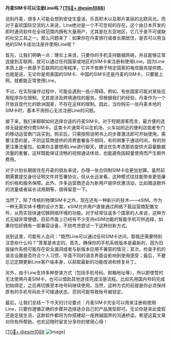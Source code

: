**丹麦SIM卡可以注册Line吗？[[TG💪+ @esim1088](https://t.me/s/esim1088)]**

说到丹麦，很多人可能会想到安徒生童话、乐高积木以及那片美丽的北欧风光。而对于喜欢国际交流的人来说，Line绝对是一个不可忽视的存在。这个由日本开发的即时通讯软件在全球范围内拥有大量用户，尤其是在东亚地区，它几乎是不可或缺的社交工具之一。那么问题来了：如果你在丹麦旅行或者长期居住，是否可以用当地的SIM卡成功注册并使用Line呢？

首先，让我们明确一点：理论上来说，只要你的手机支持数据网络，并且能够正常连接到互联网，就可以通过任何国家或地区的SIM卡来注册和使用Line。因为Line本质上是一款基于互联网的应用程序，它并不依赖于特定国家的电信服务提供商。也就是说，无论你是用美国的SIM卡、中国的SIM卡还是丹麦的SIM卡，只要能上网，就都能正常使用Line。

不过，在实际操作过程中，可能会遇到一些小障碍。例如，有些国家可能对某些应用程序存在限制，尤其是涉及跨境通信的服务。但根据我们的经验，丹麦作为一个开放且现代化的欧洲国家，不存在这样的限制。因此，当你购买一张丹麦本地的SIM卡时，基本不用担心无法注册Line的问题。

接下来，我们来聊聊如何选择合适的丹麦SIM卡。对于短期游客而言，最方便的选择无疑是预付费SIM卡。这类卡片通常可以在机场、火车站附近的便利店或者专门的移动运营商门店买到。购买后，只需按照说明书上的步骤激活即可开始使用。需要注意的是，不同运营商提供的资费套餐各不相同，有的侧重于通话时间，有的则更注重流量包。如果你主要想用Line进行聊天，建议优先考虑那些提供大容量数据流量的套餐，这样既能保证流畅的视频通话体验，也能避免因超量使用而产生额外费用。

对于计划长期居住在丹麦的朋友来说，办理一张合同制SIM卡会更加划算。虽然前期需要提交身份证明文件并签署协议，但从长远来看，这种模式往往能带来更低廉的价格和服务保障。此外，许多运营商还会为新用户提供优惠活动，比如赠送额外的流量或者延长试用期等，值得留意一下。

当然了，除了传统的物理SIM卡之外，现在还有一种新兴的技术——eSIM。作为一种无需实体卡槽的设计方案，eSIM允许用户直接通过网络下载运营商配置文件，从而实现快速切换网络环境的功能。对于经常往返多个国家的人来说，这种方式无疑非常便捷。目前市面上已经有不少支持eSIM功能的智能手机可供选择，如果你恰好拥有一部兼容设备，不妨考虑尝试一下这种创新方式。

说到这里，可能有人会问：“既然Line可以通过任何SIM卡访问，那我还需要特别注意些什么吗？”答案是肯定的。首先，确保你的手机系统版本是最新的，因为旧版操作系统可能存在安全漏洞或者与新版本应用不兼容的情况；其次，检查手机的语言设置是否符合个人习惯，毕竟不同的语言界面会影响到使用感受；最后，不要忘记定期更新Line客户端本身，以获取最新的功能改进和修复补丁。

另外，由于Line支持多种登录方式（包括手机号码、邮箱地址等），所以即使暂时无法使用丹麦SIM卡，也可以借助其他途径完成注册流程。比如先用国内号码完成初始绑定，之后再切换至本地号码继续使用。当然，这种方式的前提是你必须保持原有的手机号码处于可接通状态，否则可能导致账号被锁定。

最后，让我们总结一下今天的讨论要点：丹麦SIM卡完全可以用来注册和使用Line，只要你遵循正确的步骤并选择适合自己的产品类型即可。无论你是来此度假还是定居生活，这款软件都将为你搭建起一座跨越国界的沟通桥梁。希望这篇文章对你有所帮助，也欢迎随时留言分享你的使用心得！

[[TG💪+ @esim1088](https://t.me/s/esim1088) ![Image](https://i.postimg.cc/4NQfJmqS/Snipaste-2025-05-13-00-14-12.png)]
